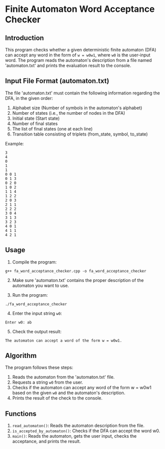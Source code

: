# Finite Automaton Word Acceptance Checker

## Introduction

This program checks whether a given deterministic finite automaton (DFA) can accept any word in the form of `w = w0w1`, where `w0` is the user-input word. The program reads the automaton's description from a file named 'automaton.txt' and prints the evaluation result to the console.

## Input File Format (automaton.txt)

The file 'automaton.txt' must contain the following information regarding the DFA, in the given order:

1. Alphabet size (Number of symbols in the automaton's alphabet)
2. Number of states (i.e., the number of nodes in the DFA)
3. Initial state (Start state)
4. Number of final states
5. The list of final states (one at each line)
6. Transition table consisting of triplets (from_state, symbol, to_state)

Example:

```
3
4
0
1
1
0 0 1
0 1 3
0 2 0
1 0 2
1 1 4
1 2 2
2 0 3
2 1 1
2 2 2
3 0 4
3 1 3
3 2 3
4 0 1
4 1 1
4 2 1
```

## Usage

1. Compile the program:
```
g++ fa_word_acceptance_checker.cpp -o fa_word_acceptance_checker
```

2. Make sure 'automaton.txt' contains the proper description of the automaton you want to use.

3. Run the program:
```
./fa_word_acceptance_checker
```

4. Enter the input string `w0`:
```
Enter w0: ab
```

5. Check the output result:
```
The automaton can accept a word of the form w = w0w1.
```

## Algorithm

The program follows these steps:

1. Reads the automaton from the 'automaton.txt' file.
2. Requests a string `w0` from the user.
3. Checks if the automaton can accept any word of the form w = w0w1 based on the given `w0` and the automaton's description.
4. Prints the result of the check to the console.

## Functions

1. `read_automaton()`: Reads the automaton description from the file.
2. `is_accepted_by_automaton()`: Checks if the DFA can accept the word w0.
3. `main()`: Reads the automaton, gets the user input, checks the acceptance, and prints the result.
